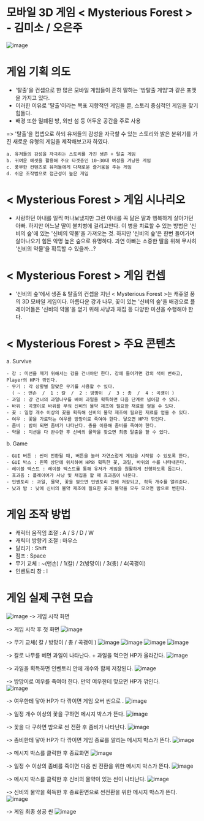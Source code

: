 # 모바일 3D 게임 < Mysterious Forest > - 김미소 / 오은주
![image](https://user-images.githubusercontent.com/84313631/120946461-903ec300-c777-11eb-9e0b-cd53dc3c8b2c.png)


# 게임 기획 의도

- '탈출'을 컨셉으로 한 많은 모바일 게임들이 흔히 말하는 '방탈출 게임'과 같은 포맷을 가지고 있다.
- 이러한 이유로 '탈출'이라는 목표 지향적인 게임들 뿐, 스토리 중심적인 게임을 찾기 힘들다.
- 배경 또한 밀폐된 방, 외딴 섬 등 어두운 공간을 주로 사용
 
 => '탈출'을 컵셉으로 하되 유저들의 감성을 자극할 수 있는 스토리와 밝은 분위기를 가진 
    새로운 유형의 게임을 제작해보고자 하였다.
    
    a. 유저들의 감성을 자극하는 스토리를 가진 생존 + 탈출 게임
    b. 귀여운 에셋을 활용해 주요 타겟층인 10~30대 여성을 겨냥한 게임
    c. 풍부한 컨텐츠로 유저들에게 다채로운 즐거움을 주는 게임
    d. 쉬운 조작법으로 접근성이 높은 게임
    
   
# < Mysterious Forest > 게임 시나리오

- 사랑하던 아내를 일찍 떠나보냈지만 그런 아내를 꼭 닮은 딸과 행복하게 살아가던 아빠. 하지만 어느날 딸이 불치병에 걸리고만다. 이 병을 치료할 수 있는 방법은 '신비의 숲'에 있는 '신비의 약물'을 가져오는 것.
하지만 '신비의 숲'은 한번 들어가며 살아나오기 힘든 악명 높은 숲으로 유명하다.
과연 아빠는 소중한 딸을 위해 무사히 '신비의 약물'을 획득할 수 있을까...?


# < Mysterious Forest > 게임 컨셉

- '신비의 숲'에서 생존 &  탈출의 컨셉을 지닌 < Mysterious Forest >는 캐쥬얼 풍의 3D 모바일 게임이다.
   아름다운 강과 나무, 꽃이 있는 '신비의 숲'을 배경으로 플레이어들은 '신비의 약물'을 얻기 위해 사냥과 채집 등 다양한 미션을 수행해야 한다.
   
   
 # < Mysterious Forest > 주요 콘텐츠
   
   a. Survive
   
    - 강 : 미션을 깨기 위해서는 강을 건너야만 한다. 강에 들어가면 강의 색이 변하고, Player의 HP가 깎인다.
    - 무기 : 각 상황별 알맞은 무기를 사용할 수 있다.
      ( ~ : 맨손  /  1 : 칼  /  2 : 방망이  /  3 : 총  /  4 : 곡괭이 )
    - 과일 : 강 건너의 과일나무를 베어 과일을 획득하면 다음 단계로 넘어갈 수 있다.
    - 바위 : 곡괭이로 바위를 부숴 신비의 물약 제조에 필요한 재료를 얻을 수 있다.
    - 꽃 : 일정 개수 이상의 꽃을 획득해 신비의 물약 제조에 필요한 재료를 얻을 수 있다.
    - 여우 : 꽃을 가로막는 여우를 방망이로 죽여야 한다. 닿으면 HP가 깎인다. 
    - 좀비 : 밤이 되면 좀비가 나타난다. 총을 이용해 좀비를 죽여야 한다.
    - 약물 : 미션을 다 완수한 후 신비의 물약을 찾으면 최종 탈출을 할 수 있다.

    
  b. Game
  
    - GUI 버튼 : 씬이 전환될 때, 버튼을 눌러 자연스럽게 게임을 시작할 수 있도록 한다.
    - GUI 박스 : 왼쪽 상단에 위치하여 HP와 획득한 꽃, 과일, 바위의 수를 나타내준다.
    - 레이블 텍스트 : 레이블 텍스트를 통해 유저가 게임을 원활하게 진행하도록 돕는다.
    - 효과음 : 플레이어가 사냥 및 채집을 할 때 효과음이 나온다.
    - 인벤토리 : 과일, 물약, 꽃을 얻으면 인벤토리 안에 저장되고, 획득 개수를 알려준다.
    - 낮과 밤 : 낮에 신비의 물약 제조에 필요한 꽃과 물약을 모두 모으면 밤으로 변한다.
    
    
 # 게임 조작 방법
 
 * 캐릭터 움직임 조절 : A / S / D / W
 * 캐릭터 방향키 조절 : 마우스
 * 달리기 : Shift
 * 점프 : Space
 * 무기 교체 : ~(맨손) / 1(칼) / 2(방망이) / 3(총) / 4(곡괭이)
 * 인벤토리 창 : I
 
# 게임 실제 구현 모습
 
![image](https://user-images.githubusercontent.com/84313631/121805518-8db40000-cc86-11eb-82cd-bb495772cbb9.png)  -> 게임 시작 화면

-> 게임 시작 후 첫 화면
![image](https://user-images.githubusercontent.com/84313631/120945851-86b45b80-c775-11eb-8263-172cc73a576a.png)


-> 무기 교체( 칼 / 방망이 / 총 / 곡괭이 )
![image](https://user-images.githubusercontent.com/84313631/120945886-a481c080-c775-11eb-9073-50071ffa0674.png)
![image](https://user-images.githubusercontent.com/84313631/120945891-aba8ce80-c775-11eb-8ee7-8f4c85c85916.png)
![image](https://user-images.githubusercontent.com/84313631/120945896-af3c5580-c775-11eb-8d7e-3608d31c2934.png)
![image](https://user-images.githubusercontent.com/84313631/120948650-a8b1dc00-c77d-11eb-9236-f3338ec57dc9.png)


-> 칼로 나무를 베면 과일이 나타난다. + 과일을 먹으면 HP가 올라간다.
![image](https://user-images.githubusercontent.com/84313631/120945954-d7c44f80-c775-11eb-8a82-9887fe734fed.png)


-> 과일을 획득하면 인벤토리 안에 개수와 함께 저장된다.
![image](https://user-images.githubusercontent.com/84313631/121805403-18482f80-cc86-11eb-8c87-50bb47d50d49.png)


-> 방망이로 여우를 죽여야 한다. 만약 여우한테 맞으면 HP가 깎인다.  
![image](https://user-images.githubusercontent.com/84313631/120946050-1d811800-c776-11eb-8944-d01f0472b53f.png)


-> 여우한테 닿아 HP가 다 깎이면 게임 오버 씬으로 .
![image](https://user-images.githubusercontent.com/84313631/120946276-e2331900-c776-11eb-8f8b-cbfa52e31d91.png)


-> 일정 개수 이상의 꽃을 구하면 메시지 박스가 뜬다.
![image](https://user-images.githubusercontent.com/84313631/120946070-2a057080-c776-11eb-97a5-c9a2f9a63b4e.png)


-> 꽃을 다 구하면 밤으로 씬 전환 후 좀비가 나타난다.
![image](https://user-images.githubusercontent.com/84313631/120946119-54572e00-c776-11eb-848c-cdd470d0fe24.png)


-> 좀비한테 닿아 HP가 다 깎이면 게임 종료를 알리는 메시지 박스가 뜬다.
![image](https://user-images.githubusercontent.com/84313631/120946150-7650b080-c776-11eb-8c40-e396319f866e.png)


-> 메시지 박스를 클릭한 후 종료화면
![image](https://user-images.githubusercontent.com/84313631/120946162-836d9f80-c776-11eb-96e0-f9e4cbb8d484.png)


-> 일정 수 이상의 좀비를 죽이면 다음 씬 전환을 위한 메시지 박스가 뜬다.
![image](https://user-images.githubusercontent.com/84313631/120946183-98e2c980-c776-11eb-814f-765a2bdd286b.png)


-> 메시지 박스를 클릭한 후 신비의 물약이 있는 씬이 나타난다.
![image](https://user-images.githubusercontent.com/84313631/120946204-ae57f380-c776-11eb-97be-15a9e14caa19.png)


-> 신비의 물약을 획득한 후 종료환면으로 씬전환을 위한 메시지 박스가 뜬다.
![image](https://user-images.githubusercontent.com/84313631/120946236-c465b400-c776-11eb-8194-ac058a258ab2.png)


-> 게임 최종 성공 씬
![image](https://user-images.githubusercontent.com/84313631/120946249-d0ea0c80-c776-11eb-91b4-1433f01bb3ff.png)




